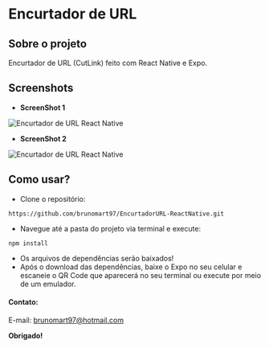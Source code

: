 # Encurtador de URL
## Sobre o projeto
Encurtador de URL (CutLink) feito com React Native e Expo.
## Screenshots
* **ScreenShot 1**

![Encurtador de URL React Native](https://github.com/brunomart97/EncurtadorURL-ReactNative/blob/main/img/1.png)

* **ScreenShot 2**

![Encurtador de URL React Native](https://github.com/brunomart97/EncurtadorURL-ReactNative/blob/main/img/2.png)

## Como usar?
* Clone o repositório:
````
https://github.com/brunomart97/EncurtadorURL-ReactNative.git
````
* Navegue até a pasta do projeto via terminal e execute:
````
npm install
````
* Os arquivos de dependências serão baixados!
* Após o download das dependências, baixe o Expo no seu celular e escaneie o QR Code que aparecerá no seu terminal ou execute por meio de um emulador.
#### Contato:
E-mail: brunomart97@hotmail.com

**Obrigado!**
